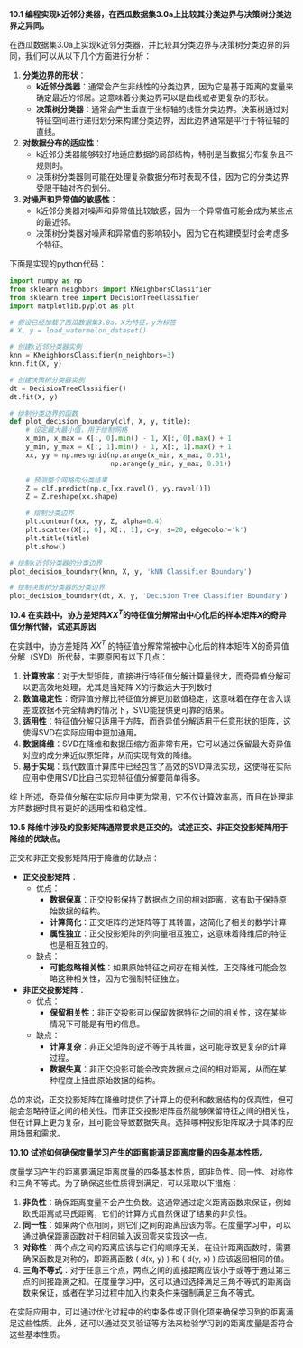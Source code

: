 **10.1 编程实现k近邻分类器，在西瓜数据集3.0a上比较其分类边界与决策树分类边界之异同。**

在西瓜数据集3.0a上实现k近邻分类器，并比较其分类边界与决策树分类边界的异同，我们可以从以下几个方面进行分析：

1. **分类边界的形状**：
   - **k近邻分类器**：通常会产生非线性的分类边界，因为它是基于距离的度量来确定最近的邻居。这意味着分类边界可以是曲线或者更复杂的形状。
   - **决策树分类器**：通常会产生垂直于坐标轴的线性分类边界。决策树通过对特征空间进行递归划分来构建分类边界，因此边界通常是平行于特征轴的直线。
2. **对数据分布的适应性**：
   - k近邻分类器能够较好地适应数据的局部结构，特别是当数据分布复杂且不规则时。
   - 决策树分类器则可能在处理复杂数据分布时表现不佳，因为它的分类边界受限于轴对齐的划分。
3. **对噪声和异常值的敏感性**：
   - k近邻分类器对噪声和异常值比较敏感，因为一个异常值可能会成为某些点的最近邻。
   - 决策树分类器对噪声和异常值的影响较小，因为它在构建模型时会考虑多个特征。

下面是实现的python代码：

```python
import numpy as np
from sklearn.neighbors import KNeighborsClassifier
from sklearn.tree import DecisionTreeClassifier
import matplotlib.pyplot as plt

# 假设已经加载了西瓜数据集3.0a，X为特征，y为标签
# X, y = load_watermelon_dataset()

# 创建k近邻分类器实例
knn = KNeighborsClassifier(n_neighbors=3)
knn.fit(X, y)

# 创建决策树分类器实例
dt = DecisionTreeClassifier()
dt.fit(X, y)

# 绘制分类边界的函数
def plot_decision_boundary(clf, X, y, title):
    # 设定最大最小值，用于绘制网格
    x_min, x_max = X[:, 0].min() - 1, X[:, 0].max() + 1
    y_min, y_max = X[:, 1].min() - 1, X[:, 1].max() + 1
    xx, yy = np.meshgrid(np.arange(x_min, x_max, 0.01),
                         np.arange(y_min, y_max, 0.01))

    # 预测整个网格的分类结果
    Z = clf.predict(np.c_[xx.ravel(), yy.ravel()])
    Z = Z.reshape(xx.shape)

    # 绘制分类边界
    plt.contourf(xx, yy, Z, alpha=0.4)
    plt.scatter(X[:, 0], X[:, 1], c=y, s=20, edgecolor='k')
    plt.title(title)
    plt.show()

# 绘制k近邻分类器的分类边界
plot_decision_boundary(knn, X, y, 'kNN Classifier Boundary')

# 绘制决策树分类器的分类边界
plot_decision_boundary(dt, X, y, 'Decision Tree Classifier Boundary')

```



**10.4 在实践中，协方差矩阵$XX^T$的特征值分解常由中心化后的样本矩阵$X$的奇异值分解代替，试述其原因**

在实践中，协方差矩阵 $XX^T$ 的特征值分解常常被中心化后的样本矩阵 X的奇异值分解（SVD）所代替，主要原因有以下几点：

1. **计算效率**：对于大型矩阵，直接进行特征值分解计算量很大，而奇异值分解可以更高效地处理，尤其是当矩阵 X的行数远大于列数时
2. **数值稳定性**：奇异值分解比特征值分解更加数值稳定，这意味着在存在舍入误差或数据不完全精确的情况下，SVD能提供更可靠的结果。
3. **适用性**：特征值分解只适用于方阵，而奇异值分解适用于任意形状的矩阵，这使得SVD在实际应用中更加通用。
4. **数据降维**：SVD在降维和数据压缩方面非常有用，它可以通过保留最大奇异值对应的成分来近似原矩阵，从而实现有效的降维。
5. **易于实现**：现代数值计算库中已经包含了高效的SVD算法实现，这使得在实际应用中使用SVD比自己实现特征值分解要简单得多。

综上所述，奇异值分解在实际应用中更为常用，它不仅计算效率高，而且在处理非方阵数据时具有更好的适用性和稳定性。



**10.5 降维中涉及的投影矩阵通常要求是正交的。试述正交、非正交投影矩阵用于降维的优缺点。**

正交和非正交投影矩阵用于降维的优缺点：

- **正交投影矩阵**：
  - 优点：
    - **数据保真**：正交投影保持了数据点之间的相对距离，这有助于保持原始数据的结构。
    - **计算简化**：正交矩阵的逆矩阵等于其转置，这简化了相关的数学计算
    - **属性独立**：正交投影矩阵的列向量相互独立，这意味着降维后的特征也是相互独立的。
  - 缺点：
    - **可能忽略相关性**：如果原始特征之间存在相关性，正交降维可能会忽略这种相关性，因为它强制特征独立。
- **非正交投影矩阵**：
  - 优点：
    - **保留相关性**：非正交投影可以保留数据特征之间的相关性，这在某些情况下可能是有用的信息。
  - 缺点：
    - **计算复杂**：非正交矩阵的逆不等于其转置，这可能导致更复杂的计算过程。
    - **数据失真**：非正交投影可能会改变数据点之间的相对距离，从而在某种程度上扭曲原始数据的结构。

总的来说，正交投影矩阵在降维时提供了计算上的便利和数据结构的保真性，但可能会忽略特征之间的相关性。而非正交投影矩阵虽然能够保留特征之间的相关性，但在计算上更为复杂，且可能会导致数据失真。选择哪种投影矩阵取决于具体的应用场景和需求。

**10.10 试述如何确保度量学习产生的距离能满足距离度量的四条基本性质。**

度量学习产生的距离要满足距离度量的四条基本性质，即非负性、同一性、对称性和三角不等式。为了确保这些性质得到满足，可以采取以下措施：

1. **非负性**：确保距离度量不会产生负数。这通常通过定义距离函数来保证，例如欧氏距离或马氏距离，它们的计算方式自然保证了结果的非负性。
2. **同一性**：如果两个点相同，则它们之间的距离应该为零。在度量学习中，可以通过确保距离函数对于相同输入返回零来实现这一点。
3. **对称性**：两个点之间的距离应该与它们的顺序无关。在设计距离函数时，需要确保函数是对称的，即距离函数 ( d(x, y) ) 和 ( d(y, x) ) 应该返回相同的值。
4. **三角不等式**：对于任意三个点，两点之间的直接距离应该小于或等于通过第三点的间接距离之和。在度量学习中，这可以通过选择满足三角不等式的距离函数来保证，或者在学习过程中加入约束条件来强制满足三角不等式。

在实际应用中，可以通过优化过程中的约束条件或正则化项来确保学习到的距离满足这些性质。此外，还可以通过交叉验证等方法来检验学习到的距离度量是否符合这些基本性质。